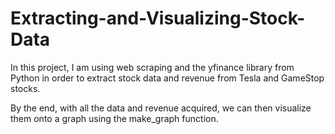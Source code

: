 # Extracting-and-Visualizing-Stock-Data


In this project, I am using web scraping and the yfinance library from Python in order to extract stock data and revenue from Tesla and GameStop stocks. 

By the end, with all the data and revenue acquired, we can then visualize them onto a graph using the make_graph function.
